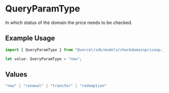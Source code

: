 # QueryParamType

In which status of the domain the price needs to be checked.

## Example Usage

```typescript
import { QueryParamType } from "@vercel/sdk/models/checkdomainpriceop.js";

let value: QueryParamType = "new";
```

## Values

```typescript
"new" | "renewal" | "transfer" | "redemption"
```